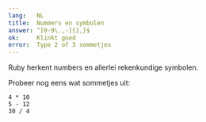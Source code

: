 ```yaml
---
lang:   NL
title:  Nummers en symbolen
answer: ^[0-9\.,-]{1,}$
ok:     Klinkt goed
error:  Type 2 of 3 sommetjes
---
```


Ruby herkent numbers en allerlei rekenkundige symbolen.

Probeer nog eens wat sommetjes uit:

    4 * 10
    5 - 12
    30 / 4

